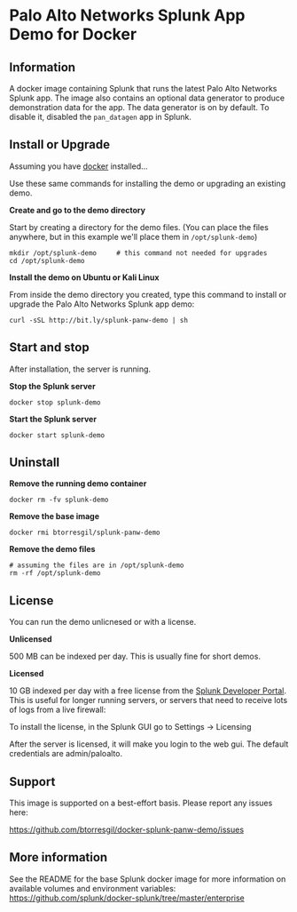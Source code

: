 Palo Alto Networks Splunk App Demo for Docker
=============================================

## Information

A docker image containing Splunk that runs the latest Palo Alto Networks Splunk app.  The image also contains an optional data generator to produce demonstration data for the app.  The data generator is on by default.  To disable it, disabled the `pan_datagen` app in Splunk.

## Install or Upgrade

Assuming you have [docker](https://www.docker.com) installed...

Use these same commands for installing the demo or upgrading an existing demo.

**Create and go to the demo directory**

Start by creating a directory for the demo files. (You can place the files anywhere, but in this example we'll place them in `/opt/splunk-demo`)

    mkdir /opt/splunk-demo     # this command not needed for upgrades
    cd /opt/splunk-demo

**Install the demo on Ubuntu or Kali Linux**

From inside the demo directory you created, type this command to install or upgrade the Palo Alto Networks Splunk app demo:

    curl -sSL http://bit.ly/splunk-panw-demo | sh

## Start and stop

After installation, the server is running.

**Stop the Splunk server**

    docker stop splunk-demo

**Start the Splunk server**

    docker start splunk-demo

## Uninstall

**Remove the running demo container**

    docker rm -fv splunk-demo

**Remove the base image**

    docker rmi btorresgil/splunk-panw-demo

**Remove the demo files**

    # assuming the files are in /opt/splunk-demo
    rm -rf /opt/splunk-demo

## License

You can run the demo unlicnesed or with a license.

**Unlicensed**

500 MB can be indexed per day.  This is usually fine for short demos.

**Licensed**

10 GB indexed per day with a free license from the [Splunk Developer Portal](http://dev.splunk.com/page/developer_license_sign_up). This is useful for longer running servers, or servers that need to receive lots of logs from a live firewall:

To install the license, in the Splunk GUI go to Settings -> Licensing

After the server is licensed, it will make you login to the web gui.  The default credentials are admin/paloalto.

## Support

This image is supported on a best-effort basis.  Please report any issues here:

https://github.com/btorresgil/docker-splunk-panw-demo/issues

## More information

See the README for the base Splunk docker image for more information on available volumes and environment variables:
https://github.com/splunk/docker-splunk/tree/master/enterprise
